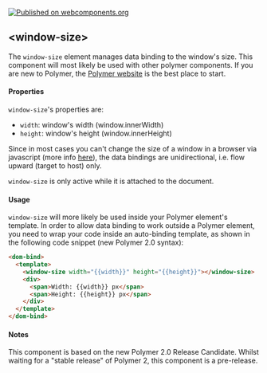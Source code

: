 [![Published on webcomponents.org](https://img.shields.io/badge/webcomponents.org-published-blue.svg)](https://www.webcomponents.org/element/grumpypufferfish/window-size)


## &lt;window-size&gt;

The `window-size` element manages data binding to the window&#39;s size. This component will most likely be used with other polymer components. If you are new to Polymer, the [Polymer website](https://www.polymer-project.org/) is the best place to start.

#### Properties

`window-size`'s properties are:

* `width`: window's width (window.innerWidth)
* `height`: window's height (window.innerHeight)

Since in most cases you can't change the size of a window in a browser via javascript (more info [here](https://developer.mozilla.org/en-US/docs/Web/API/Window/resizeTo)), the data bindings are unidirectional, i.e. flow upward (target to host) only.

`window-size` is only active while it is attached to the document.

#### Usage

`window-size` will more likely be used inside your Polymer element's template. In order to allow data binding to work outside a Polymer element, you need to wrap your code inside an auto-binding template, as shown in the following code snippet (new Polymer 2.0 syntax):

```html
<dom-bind>
  <template>
    <window-size width="{{width}}" height="{{height}}"></window-size>
    <div>
      <span>Width: {{width}} px</span>
      <span>Height: {{height}} px</span>
    </div>
  </template>
</dom-bind>
```

#### Notes

This component is based on the new Polymer 2.0 Release Candidate. Whilst waiting for a "stable release" of Polymer 2, this component is a pre-release.

